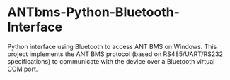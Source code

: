 # ANTbms-Python-Bluetooth-Interface
Python interface using Bluetooth to access ANT BMS on Windows. This project implements the ANT BMS protocol (based on RS485/UART/RS232 specifications) to communicate with the device over a Bluetooth virtual COM port.
